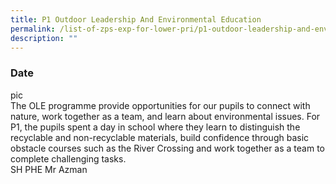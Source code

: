 ```yaml
---
title: P1 Outdoor Leadership And Environmental Education
permalink: /list-of-zps-exp-for-lower-pri/p1-outdoor-leadership-and-environmental-education/
description: ""
---
```

### **Date**
pic<br>The OLE programme provide opportunities for our pupils to connect with nature, work together as a team, and learn about environmental issues. For P1, the pupils spent a day in school where they learn to distinguish the recyclable and non-recyclable materials, build confidence through basic obstacle courses such as the River Crossing and work together as a team to complete challenging tasks.<br>SH PHE Mr Azman